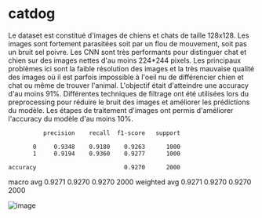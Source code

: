# catdog

Le dataset est constitué d'images de chiens et chats de taille 128x128. Les images sont fortement parasitées soit par un flou de mouvement, soit pas un bruit sel poivre. Les CNN sont très performants pour distinguer chat et chien sur des images nettes d'au moins 224*244 pixels. Les principaux problèmes ici sont la faible résolution des images et la très mauvaise qualité des images où il est parfois impossible à l'oeil nu de différencier chien et chat ou même de trouver l'animal.
L'objectif était d'atteindre une accuracy d'au moins 91%. Différentes techniques de filtrage ont été utilisées lors du preprocessing pour réduire le bruit des images et améliorer les prédictions du modèle. Les étapes de traitement d'images ont permis d'améliorer l'accuracy du modèle d'au moins 10%.

              precision    recall  f1-score   support

           0     0.9348    0.9180    0.9263      1000
           1     0.9194    0.9360    0.9277      1000

    accuracy                         0.9270      2000
   macro avg     0.9271    0.9270    0.9270      2000
weighted avg     0.9271    0.9270    0.9270      2000

![image](https://github.com/user-attachments/assets/64764415-f8db-49e8-baa0-d0139c03f56b)
